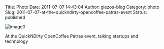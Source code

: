 Title: Photo
Date: 2011-07-07 14:43:04
Author: glezos-blog
Category: photo
Slug: 2011-07-07-at-the-quickndirty-opencoffee-patras-event
Status: published

![image0](http://41.media.tumblr.com/tumblr_lnz57vNYGW1qaawg5o1_1280.jpg)

At the QuickNDirty OpenCoffee Patras event, talking startups and
technology
